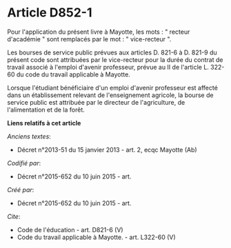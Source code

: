 # Article D852-1

Pour l'application du présent livre à Mayotte, les mots : " recteur d'académie " sont remplacés par le mot : " vice-recteur
". 

Les bourses de service public prévues aux articles D. 821-6 à D. 821-9 du présent code sont attribuées par le vice-recteur
pour la durée du contrat de travail associé à l'emploi d'avenir professeur, prévue au II de l'article L. 322-60 du code du
travail applicable à Mayotte. 

Lorsque l'étudiant bénéficiaire d'un emploi d'avenir professeur est affecté dans un établissement relevant de l'enseignement
agricole, la bourse de service public est attribuée par le directeur de l'agriculture, de l'alimentation et de la forêt.

**Liens relatifs à cet article**

_Anciens textes_:

  - Décret n°2013-51 du 15 janvier 2013 - art. 2, ecqc Mayotte (Ab)

_Codifié par_:

  - Décret n°2015-652 du 10 juin 2015 - art.

_Créé par_:

  - Décret n°2015-652 du 10 juin 2015 - art.

_Cite_:

  - Code de l'éducation - art. D821-6 (V)
  - Code du travail applicable à Mayotte. - art. L322-60 (V)
